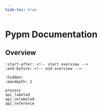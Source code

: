 ```yaml
---
hide-toc: true
---
```


# Pypm Documentation

## Overview 

```{include} ../README.md
:start-after: <!-- start overview -->
:end-before: <!-- end overview -->
```

```{toctree}
:hidden:
:maxdepth: 2

process
api_labeled
api_unlabeled
api_reference
```
